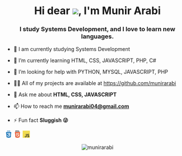 <h1 align="center">Hi dear <img src="https://raw.githubusercontent.com/kaueMarques/kaueMarques/master/hi.gif" width="30px">, I'm Munir Arabi</h1>
<h3 align="center">I study Systems Development, and I love to learn new languages.</h3>

- 🔭 I am currently studying Systems Development

- 🌱 I’m currently learning HTML, CSS, JAVASCRIPT, PHP, C#

- 🤔 I’m looking for help with PYTHON, MYSQL, JAVASCRIPT, PHP

- 👨‍💻 All of my projects are available at https://github.com/munirarabi

<!-- - ▶️ I regulary post videos on [youtube.com/munirarabi] -->

- 💬 Ask me about **HTML, CSS, JAVASCRIPT**

- 📫 How to reach me **munirarabi04@gmail.com**

- ⚡ Fun fact **Sluggish 😜**

<p align="left">
<!-- <img src="https://raw.githubusercontent.com/devicons/devicon/master/icons/react/react-original-wordmark.svg" alt="react" width="20" height="20"/> -->
<img src="https://raw.githubusercontent.com/devicons/devicon/master/icons/css3/css3-plain-wordmark.svg" alt="css3"  width="20" height="20"/>
<img src="https://raw.githubusercontent.com/devicons/devicon/master/icons/html5/html5-original-wordmark.svg" alt="html5"  width="20" height="20"/>
<img src="https://raw.githubusercontent.com/devicons/devicon/master/icons/javascript/javascript-original.svg" alt="javascript" width="20" height="20"/>
<!-- <img src="https://raw.githubusercontent.com/devicons/devicon/master/icons/postgresql/postgresql-original-wordmark.svg" alt="postgresql" width="20" height="20"/> -->
<!-- <img src="https://raw.githubusercontent.com/devicons/devicon/master/icons/nodejs/nodejs-original-wordmark.svg" alt="nodejs" width="20" height="20"/></p>-->
<p align="center">
<img src="https://github-readme-stats.vercel.app/api?username=munirarabi&show_icons=true" alt="munirarabi"/> 
</p>
